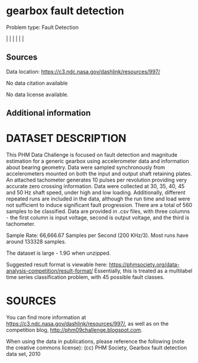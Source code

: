 # gearbox fault detection

Problem type: Fault Detection

|  |
|  |
|  |
## Sources

Data location: https://c3.ndc.nasa.gov/dashlink/resources/997/

No data citation available

No data license available.

## Additional information
# DATASET DESCRIPTION

This PHM Data Challenge is focused on fault detection and magnitude estimation for a generic gearbox using accelerometer data and information about bearing geometry.  Data were sampled synchronously from accelerometers mounted on both the input and output shaft retaining plates. An attached tachometer generates 10 pulses per revolution providing very accurate zero crossing information.  Data were collected at 30, 35, 40, 45 and 50 Hz shaft speed, under high and low loading. Additionally, different repeated runs are included in the data, although the run time and load were not sufficient to induce significant fault progression. There are a total of 560 samples to be classified.  Data are provided in .csv files, with three columns - the first column is input voltage, second is output voltage, and the third is tachometer.

Sample Rate: 66,666.67 Samples per Second (200 KHz/3).
Most runs have around 133328 samples.

The dataset is large - 1.9G when unzipped.

Suggested result format is viewable here:
https://phmsociety.org/data-analysis-competition/result-format/
Essentially, this is treated as a multilabel time series classification problem, with 45 possible fault classes.

# SOURCES

You can find more information at https://c3.ndc.nasa.gov/dashlink/resources/997/, as well as on the competition blog, http://phm09challenge.blogspot.com.

When using the data in publications, please reference the following (note the creative commons license): 
(cc) PHM Society, Gearbox fault detection data set, 2010